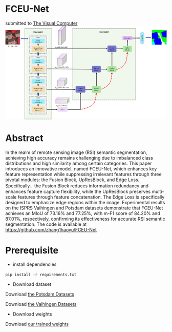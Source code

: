 # FCEU-Net
submitted to [The Visual Computer](https://link.springer.com/journal/371)
![structure](https://github.com/zhang1haoyu/FCEU-Net/blob/main/img/framework.png)

# Abstract
In the realm of remote sensing image (RSI) semantic segmentation, achieving high accuracy remains challenging due to imbalanced class distributions and high similarity among certain categories. This paper introduces an innovative model, named FCEU-Net, which enhances key feature representation while suppressing irrelevant features through three pivotal modules: the Fusion Block, UpResBlock, and Edge Loss. Specifically，the Fusion Block reduces information redundancy and enhances feature capture flexibility, while the UpResBlock preserves multi-scale features through feature concatenation. The Edge Loss is specifically designed to emphasize edge regions within the image. Experimental results on the ISPRS Vaihingen and Potsdam datasets demonstrate that FCEU-Net achieves an MIoU of 73.16% and 77.25%, with m-F1 score of 84.20% and 87.01%, respectively, confirming its effectiveness for accurate RSI semantic segmentation. The code is available at https://github.com/zhang1haoyu/FCEU-Net

# Prerequisite
+ install dependencies
  
`pip install -r requirements.txt`

+ Download dataset

Download [the Potsdam Datasets](https://pan.baidu.com/s/13rdBXUN_ZdelWNlQZ3Y1TQ?pwd=6c3y)

Download [the Vaihingen Datasets](https://pan.baidu.com/s/1EShNi22VfuIu3e6VygMb8g?pwd=3gsr)

+ Download weights

Download [our trained weights](https://github.com/zhang1haoyu/FCEU-Net/blob/main/7713%20ours.pth)
